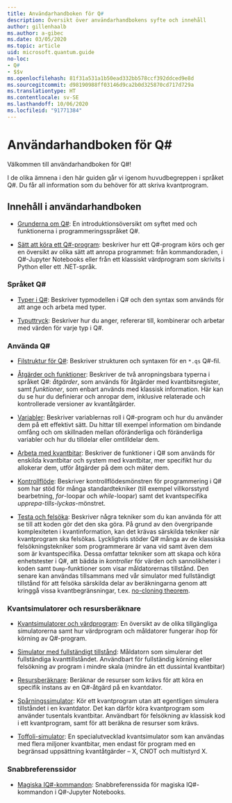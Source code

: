 ```yaml
---
title: Användarhandboken för Q#
description: Översikt över användarhandbokens syfte och innehåll
author: gillenhaalb
ms.author: a-gibec
ms.date: 03/05/2020
ms.topic: article
uid: microsoft.quantum.guide
no-loc:
- Q#
- $$v
ms.openlocfilehash: 81f31a531a1b50ead332bb578ccf392ddced9e8d
ms.sourcegitcommit: d98190988ff03146d9ca2b0d325870cd717d729a
ms.translationtype: HT
ms.contentlocale: sv-SE
ms.lasthandoff: 10/06/2020
ms.locfileid: "91771384"
---
```

# <a name="the-no-locq-user-guide"></a>Användarhandboken för Q#

Välkommen till användarhandboken för Q#! 

I de olika ämnena i den här guiden går vi igenom huvudbegreppen i språket Q#. Du får all information som du behöver för att skriva kvantprogram.

## <a name="user-guide-contents"></a>Innehåll i användarhandboken

- [Grunderna om Q#](xref:microsoft.quantum.guide.basics): En introduktionsöversikt om syftet med och funktionerna i programmeringsspråket Q#. 

- [Sätt att köra ett Q#-program](xref:microsoft.quantum.guide.host-programs): beskriver hur ett Q#-program körs och ger en översikt av olika sätt att anropa programmet: från kommandoraden, i Q#-Jupyter Notebooks eller från ett klassiskt värdprogram som skrivits i Python eller ett .NET-språk.

### <a name="no-locq-language"></a>Språket Q#

- [Typer i Q#](xref:microsoft.quantum.guide.types): Beskriver typmodellen i Q# och den syntax som används för att ange och arbeta med typer.

- [Typuttryck](xref:microsoft.quantum.guide.expressions): Beskriver hur du anger, refererar till, kombinerar och arbetar med värden för varje typ i Q#. 

### <a name="using-no-locq"></a>Använda Q#

- [Filstruktur för Q#](xref:microsoft.quantum.guide.filestructure): Beskriver strukturen och syntaxen för en `*.qs` Q#-fil.

- [Åtgärder och funktioner](xref:microsoft.quantum.guide.operationsfunctions): Beskriver de två anropningsbara typerna i språket Q#: *åtgärder*, som används för åtgärder med kvantbitsregister, samt *funktioner*, som enbart används med klassisk information. 
    Här kan du se hur du definierar och anropar dem, inklusive relaterade och kontrollerade versioner av kvantåtgärder.

- [Variabler](xref:microsoft.quantum.guide.variables): Beskriver variablernas roll i Q#-program och hur du använder dem på ett effektivt sätt. 
    Du hittar till exempel information om bindande omfång och om skillnaden mellan oföränderliga och föränderliga variabler och hur du tilldelar eller omtilldelar dem.

- [Arbeta med kvantbitar](xref:microsoft.quantum.guide.qubits): Beskriver de funktioner i Q# som används för enskilda kvantbitar och system med kvantbitar, mer specifikt hur du allokerar dem, utför åtgärder på dem och mäter dem. 

- [Kontrollflöde](xref:microsoft.quantum.guide.controlflow): Beskriver kontrollflödesmönstren för programmering i Q# som har stöd för många standardtekniker (till exempel villkorsstyrd bearbetning, *for*-loopar och *while*-loopar) samt det kvantspecifika *upprepa-tills-lyckas*-mönstret.

- [Testa och felsöka](xref:microsoft.quantum.guide.testingdebugging): Beskriver några tekniker som du kan använda för att se till att koden gör det den ska göra. 
    På grund av den övergripande komplexiteten i kvantinformation, kan det krävas särskilda tekniker när kvantprogram ska felsökas. 
    Lyckligtvis stöder Q# många av de klassiska felsökningstekniker som programmerare är vana vid samt även dem som är kvantspecifika. Dessa omfattar tekniker som att skapa och köra enhetstester i Q#, att bädda in *kontroller* för värden och sannolikheter i koden samt `Dump`-funktioner som visar måldatorernas tillstånd. 
    Den senare kan användas tillsammans med vår simulator med fullständigt tillstånd för att felsöka särskilda delar av beräkningarna genom att kringgå vissa kvantbegränsningar, t.ex. [no-cloning theorem](xref:microsoft.quantum.concepts.pauli).

### <a name="quantum-simulators-and-resource-estimators"></a>Kvantsimulatorer och resursberäknare

- [Kvantsimulatorer och värdprogram](xref:microsoft.quantum.machines): En översikt av de olika tillgängliga simulatorerna samt hur värdprogram och måldatorer fungerar ihop för körning av Q#-program.

- [Simulator med fullständigt tillstånd](xref:microsoft.quantum.machines.full-state-simulator): Måldatorn som simulerar det fullständiga kvanttillståndet. Användbart för fullständig körning eller felsökning av program i mindre skala (mindre än ett dussintal kvantbitar)

- [Resursberäknare](xref:microsoft.quantum.machines.resources-estimator): Beräknar de resurser som krävs för att köra en specifik instans av en Q#-åtgärd på en kvantdator.

- [Spårningssimulator](xref:microsoft.quantum.machines.qc-trace-simulator.intro): Kör ett kvantprogram utan att egentligen simulera tillståndet i en kvantdator. Det kan därför köra kvantprogram som använder tusentals kvantbitar. Användbart för felsökning av klassisk kod i ett kvantprogram, samt för att beräkna de resurser som krävs.

- [Toffoli-simulator](xref:microsoft.quantum.machines.toffoli-simulator): En specialutvecklad kvantsimulator som kan användas med flera miljoner kvantbitar, men endast för program med en begränsad uppsättning kvantåtgärder – X, CNOT och multistyrd X.

### <a name="quick-reference-pages"></a>Snabbreferenssidor

- [Magiska IQ#-kommandon](xref:microsoft.quantum.guide.quickref.iqsharp): Snabbreferenssida för magiska IQ#-kommandon i Q#-Jupyter Notebooks.
